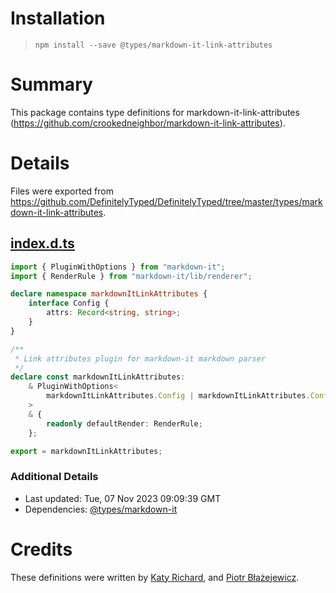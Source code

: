 # Installation
> `npm install --save @types/markdown-it-link-attributes`

# Summary
This package contains type definitions for markdown-it-link-attributes (https://github.com/crookedneighbor/markdown-it-link-attributes).

# Details
Files were exported from https://github.com/DefinitelyTyped/DefinitelyTyped/tree/master/types/markdown-it-link-attributes.
## [index.d.ts](https://github.com/DefinitelyTyped/DefinitelyTyped/tree/master/types/markdown-it-link-attributes/index.d.ts)
````ts
import { PluginWithOptions } from "markdown-it";
import { RenderRule } from "markdown-it/lib/renderer";

declare namespace markdownItLinkAttributes {
    interface Config {
        attrs: Record<string, string>;
    }
}

/**
 * Link attributes plugin for markdown-it markdown parser
 */
declare const markdownItLinkAttributes:
    & PluginWithOptions<
        markdownItLinkAttributes.Config | markdownItLinkAttributes.Config[]
    >
    & {
        readonly defaultRender: RenderRule;
    };

export = markdownItLinkAttributes;

````

### Additional Details
 * Last updated: Tue, 07 Nov 2023 09:09:39 GMT
 * Dependencies: [@types/markdown-it](https://npmjs.com/package/@types/markdown-it)

# Credits
These definitions were written by [Katy Richard](https://github.com/cowpewter), and [Piotr Błażejewicz](https://github.com/peterblazejewicz).
